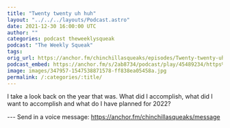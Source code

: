 ```yaml
---
title: "Twenty twenty uh huh"
layout: "../../../layouts/Podcast.astro"
date: 2021-12-30 16:00:00 UTC
author: ""
categories: podcast theweeklysqueak
podcast: "The Weekly Squeak"
tags: 
orig_url: https://anchor.fm/chinchillasqueaks/episodes/Twenty-twenty-uh-huh-e1canki
podcast_embed: https://anchor.fm/s/2ab8734/podcast/play/45489234/https%3A%2F%2Fd3ctxlq1ktw2nl.cloudfront.net%2Fstaging%2F2021-11-30%2F4416d10f-7107-5af0-3c02-f2f20636097d.mp3
image: images/347957-1547538871578-ff838ea05458a.jpg
permalink: /:categories/:title/
---
```

I take a look back on the year that was. What did I accomplish, what did I want to accomplish and what do I have planned for 2022?

--- Send in a voice message: https://anchor.fm/chinchillasqueaks/message